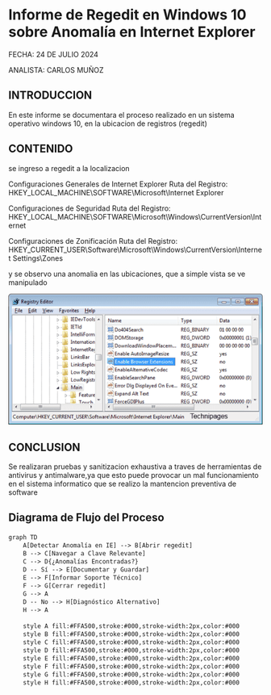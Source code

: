# Informe de Regedit en Windows 10 sobre Anomalía en Internet Explorer

FECHA: 24 DE JULIO 2024

ANALISTA: CARLOS MUÑOZ

## INTRODUCCION

En este informe se documentara el proceso realizado en un sistema operativo windows 10, en la ubicacion de registros (regedit)

## CONTENIDO

se ingreso a regedit a la localizacion 

Configuraciones Generales de Internet Explorer Ruta del Registro: HKEY_LOCAL_MACHINE\SOFTWARE\Microsoft\Internet Explorer 

Configuraciones de Seguridad Ruta del Registro: HKEY_LOCAL_MACHINE\SOFTWARE\Microsoft\Windows\CurrentVersion\Internet

Configuraciones de Zonificación Ruta del Registro: HKEY_CURRENT_USER\Software\Microsoft\Windows\CurrentVersion\Internet Settings\Zones

y se observo una anomalia en las ubicaciones, que a simple vista se ve manipulado

<p align="center">
<img src="./imagenes/explorer.jpg">
</p>

## CONCLUSION
Se realizaran pruebas y sanitizacion exhaustiva a traves de herramientas de antivirus y antimalware,ya que esto puede provocar un mal funcionamiento en el sistema informatico que se realizo la mantencion preventiva de software


## Diagrama de Flujo del Proceso

```mermaid
graph TD
    A[Detectar Anomalía en IE] --> B[Abrir regedit]
    B --> C[Navegar a Clave Relevante]
    C --> D{¿Anomalías Encontradas?}
    D -- Sí --> E[Documentar y Guardar]
    E --> F[Informar Soporte Técnico]
    F --> G[Cerrar regedit]
    G --> A
    D -- No --> H[Diagnóstico Alternativo]
    H --> A

    style A fill:#FFA500,stroke:#000,stroke-width:2px,color:#000
    style B fill:#FFA500,stroke:#000,stroke-width:2px,color:#000
    style C fill:#FFA500,stroke:#000,stroke-width:2px,color:#000
    style D fill:#FFA500,stroke:#000,stroke-width:2px,color:#000
    style E fill:#FFA500,stroke:#000,stroke-width:2px,color:#000
    style F fill:#FFA500,stroke:#000,stroke-width:2px,color:#000
    style G fill:#FFA500,stroke:#000,stroke-width:2px,color:#000
    style H fill:#FFA500,stroke:#000,stroke-width:2px,color:#000



